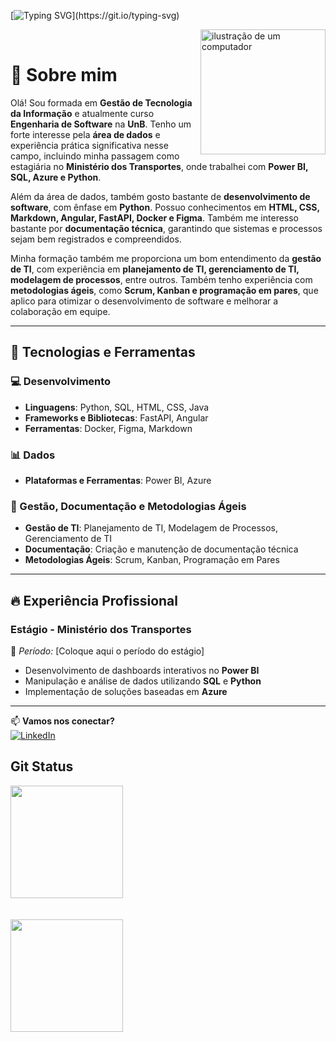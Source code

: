 [![Typing SVG](https://readme-typing-svg.demolab.com/?center=true&lines=Hello,+meu+nome+é+Raissa+Andrade.;)](https://git.io/typing-svg)

<img src="https://raw.githubusercontent.com/MicaelliMedeiros/micaellimedeiros/master/image/computer-illustration.png" alt="ilustração de um computador" min-width="400px" max-width="200px" width="200px" align="right">
 
 <br>


# 👋 Sobre mim  

Olá! Sou formada em **Gestão de Tecnologia da Informação** e atualmente curso **Engenharia de Software** na **UnB**. Tenho um forte interesse pela **área de dados** e experiência prática significativa nesse campo, incluindo minha passagem como estagiária no **Ministério dos Transportes**, onde trabalhei com **Power BI, SQL, Azure e Python**.  

Além da área de dados, também gosto bastante de **desenvolvimento de software**, com ênfase em **Python**. Possuo conhecimentos em **HTML, CSS, Markdown, Angular, FastAPI, Docker e Figma**. Também me interesso bastante por **documentação técnica**, garantindo que sistemas e processos sejam bem registrados e compreendidos.  

Minha formação também me proporciona um bom entendimento da **gestão de TI**, com experiência em **planejamento de TI, gerenciamento de TI, modelagem de processos**, entre outros. Também tenho experiência com **metodologias ágeis**, como **Scrum, Kanban e programação em pares**, que aplico para otimizar o desenvolvimento de software e melhorar a colaboração em equipe.  

---

## 🚀 Tecnologias e Ferramentas  

### 💻 Desenvolvimento  
- **Linguagens**: Python, SQL, HTML, CSS, Java  
- **Frameworks e Bibliotecas**: FastAPI, Angular  
- **Ferramentas**: Docker, Figma, Markdown  

### 📊 Dados  
- **Plataformas e Ferramentas**: Power BI, Azure  

### 📑 Gestão, Documentação e Metodologias Ágeis  
- **Gestão de TI**: Planejamento de TI, Modelagem de Processos, Gerenciamento de TI  
- **Documentação**: Criação e manutenção de documentação técnica  
- **Metodologias Ágeis**: Scrum, Kanban, Programação em Pares  

---

## 🔥 Experiência Profissional  

### **Estágio - Ministério dos Transportes**  
📌 *Período:* [Coloque aqui o período do estágio]  
- Desenvolvimento de dashboards interativos no **Power BI**  
- Manipulação e análise de dados utilizando **SQL** e **Python**  
- Implementação de soluções baseadas em **Azure**  

---


📫 **Vamos nos conectar?**  
[![LinkedIn](https://img.shields.io/badge/LinkedIn-000?style=for-the-badge&logo=linkedin&logoColor=0A66C2)](https://www.linkedin.com/in/raissa-andrade-b2908a1b4/)  


## Git Status 
<div>
    <a href="https://github.com/RaissaAndradeS">
        <img loading="lazy" height="180em" src="https://github-readme-stats.vercel.app/api/top-langs/?username=RaissaAndradeS&layout=compact&langs_count=7&theme=dracula"/>
    </a> <br> <br> <br>
    <a href="https://github.com/RaissaAndradeS">
        <img loading="lazy" height="180em" src="https://github-readme-stats.vercel.app/api?username=RaissaAndradeS&show_icons=true&theme=dracula&include_all_commits=true&count_private=true"/>
    </a>
</div>
          
          
          
          
